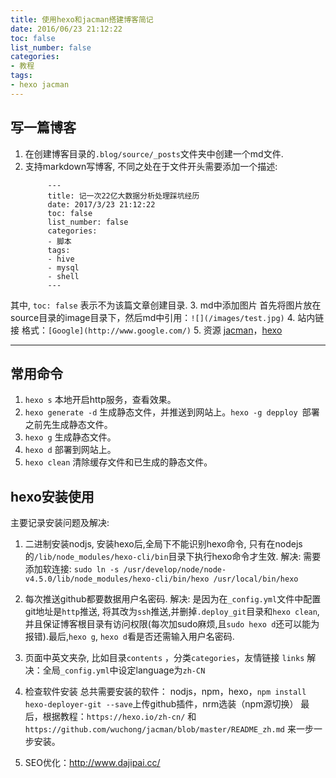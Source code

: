 ```yaml
---
title: 使用hexo和jacman搭建博客简记
date: 2016/06/23 21:12:22
toc: false
list_number: false
categories:
- 教程
tags:
- hexo jacman
---
```


## 写一篇博客
1.  在创建博客目录的`.blog/source/_posts`文件夹中创建一个md文件.
2. 支持markdown写博客, 不同之处在于文件开头需要添加一个描述:
   ```
        ---
        title: 记一次22亿大数据分析处理踩坑经历
        date: 2017/3/23 21:12:22
        toc: false
        list_number: false
        categories:
        - 脚本
        tags:
        - hive
        - mysql
        - shell
        ---
    ```
其中, `toc: false` 表示不为该篇文章创建目录.
3. md中添加图片
首先将图片放在source目录的image目录下，然后md中引用：`![](/images/test.jpg)`
4. 站内链接
格式：`[Google](http://www.google.com/)`
5. 资源
[jacman](http://jacman.wuchong.me)，[hexo](https://hexo.io/zh-cn/)

- - - - -

## 常用命令
1. `hexo s` 本地开启http服务，查看效果。
2. `hexo generate -d` 生成静态文件，并推送到网站上。`hexo -g depploy `部署之前先生成静态文件。
3. `hexo g` 生成静态文件。
4. `hexo d` 部署到网站上。
5. `hexo clean` 清除缓存文件和已生成的静态文件。

## hexo安装使用
主要记录安装问题及解决:
1. 二进制安装nodjs, 安装hexo后,全局下不能识别hexo命令, 只有在nodejs的`/lib/node_modules/hexo-cli/bin`目录下执行hexo命令才生效.
解决: 需要添加软连接: `sudo ln -s /usr/develop/node/node-v4.5.0/lib/node_modules/hexo-cli/bin/hexo /usr/local/bin/hexo`

2. 每次推送github都要数据用户名密码.
解决: 是因为在`_config.yml`文件中配置git地址是`http`推送, 将其改为`ssh`推送,并删掉`.deploy_git`目录和`hexo clean`,
并且保证博客根目录有访问权限(每次加sudo麻烦,且`sudo hexo d`还可以能为报错).最后,`hexo g`, `hexo d`看是否还需输入用户名密码.

3. 页面中英文夹杂, 比如目录`contents` ，分类`categories`，友情链接 `links`
解决：全局`_config.yml`中设定language为`zh-CN`

4. 检查软件安装
总共需要安装的软件： nodjs，npm，hexo，`npm install hexo-deployer-git --save`上传github插件，nrm选装（npm源切换）
最后，根据教程：`https://hexo.io/zh-cn/` 和 `https://github.com/wuchong/jacman/blob/master/README_zh.md` 来一步一步安装。


5. SEO优化：http://www.dajipai.cc/